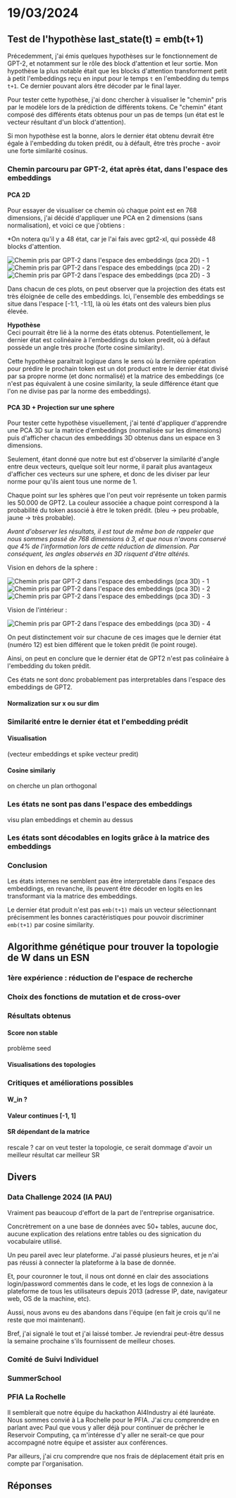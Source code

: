 # 19/03/2024

## Test de l'hypothèse last_state(t) = emb(t+1)

Précedemment, j'ai émis quelques hypothèses sur le fonctionnement de GPT-2, et notamment sur le rôle des block d'attention et leur sortie. Mon hypothèse la plus notable était que les blocks d'attention transforment petit à petit l'embeddings reçu en input pour le temps `t` en l'embedding du temps `t+1`. Ce dernier pouvant alors être décoder par le final layer. 

Pour tester cette hypothèse, j'ai donc chercher à visualiser le "chemin" pris par le modèle lors de la prédiction de différents tokens. Ce "chemin" étant composé des différents états obtenus pour un pas de temps (un état est le vecteur résultant d'un block d'attention). 

Si mon hypothèse est la bonne, alors le dernier état obtenu devrait être égale à l'embedding du token prédit, ou à défault, être très proche - avoir une forte similarité cosinus. 

### Chemin parcouru par GPT-2, état après état, dans l'espace des embeddings

#### PCA 2D

Pour essayer de visualiser ce chemin où chaque point est en 768 dimensions, j'ai décidé d'appliquer une PCA en 2 dimensions (sans normalisation), et voici ce que j'obtiens :

*On notera qu'il y a 48 état, car je l'ai fais avec gpt2-xl, qui possède 48 blocks d'attention.

![Chemin pris par GPT-2 dans l'espace des embeddings (pca 2D) - 1](./picture-2024-03-19/state_path_2d.png)
![Chemin pris par GPT-2 dans l'espace des embeddings (pca 2D) - 2](./picture-2024-03-19/state_path_2d_2.png)
![Chemin pris par GPT-2 dans l'espace des embeddings (pca 2D) - 3](./picture-2024-03-19/state_path_2d_3.png)

Dans chacun de ces plots, on peut observer que la projection des états est très éloignée de celle des embeddings. Ici, l'ensemble des embeddings se situe dans l'espace [-1:1, -1:1], là où les états ont des valeurs bien plus élevée.

**Hypothèse**  
Ceci pourrait être lié à la norme des états obtenus. Potentiellement, le dernier état est colinéaire à l'embeddings du token predit, où à défaut possède un angle très proche (forte cosine similarity).   

Cette hypothèse paraitrait logique dans le sens où la dernière opération pour prédire le prochain token est un dot product entre le dernier état divisé par sa propre norme (et donc normalisé) et la matrice des embeddings (ce n'est pas équivalent à une cosine similarity, la seule différence étant que l'on ne divise pas par la norme des embeddings).

#### PCA 3D + Projection sur une sphere

Pour tester cette hypothèse visuellement, j'ai tenté d'appliquer d'apprendre une PCA 3D sur la matrice d'embeddings (normalisée sur les dimensions) puis d'afficher chacun des embeddings 3D obtenus dans un espace en 3 dimensions. 

Seulement, étant donné que notre but est d'observer la similarité d'angle entre deux vecteurs, quelque soit leur norme, il parait plus avantageux d'afficher ces vecteurs sur une sphere, et donc de les diviser par leur norme pour qu'ils aient tous une norme de 1. 

Chaque point sur les sphères que l'on peut voir représente un token parmis les 50.000 de GPT2. La couleur associée a chaque point correspond à la probabilité du token associé à être le token prédit. (bleu -> peu probable, jaune -> très probable).

*Avant d'observer les résultats, il est tout de même bon de rappeler que nous sommes passé de 768 dimensions à 3, et que nous n'avons conservé que 4% de l'information lors de cette réduction de dimension. Par conséquent, les angles observés en 3D risquent d'être altérés.*

Vision en dehors de la sphere : 

![Chemin pris par GPT-2 dans l'espace des embeddings (pca 3D) - 1](./picture-2024-03-19/sphere-1.png)
![Chemin pris par GPT-2 dans l'espace des embeddings (pca 3D) - 2](./picture-2024-03-19/sphere-2.png)
![Chemin pris par GPT-2 dans l'espace des embeddings (pca 3D) - 3](./picture-2024-03-19/sphere-3.png)

Vision de l'intérieur :

![Chemin pris par GPT-2 dans l'espace des embeddings (pca 3D) - 4](./picture-2024-03-19/inside-sphere.png)

On peut distinctement voir sur chacune de ces images que le dernier état (numéro 12) est bien différent que le token prédit (le point rouge). 

Ainsi, on peut en conclure que le dernier état de GPT2 n'est pas colinéaire à l'embedding du token prédit.

Ces états ne sont donc probablement pas interpretables dans l'espace des embeddings de GPT2.

#### Normalization sur x ou sur dim

### Similarité entre le dernier état et l'embedding prédit

#### Visualisation 

(vecteur embeddings et spike vecteur predit)

#### Cosine similariy

on cherche un plan orthogonal

### Les états ne sont pas dans l'espace des embeddings

visu plan embeddings et chemin au dessus

### Les états sont décodables en logits grâce à la matrice des embeddings

### Conclusion

Les états internes ne semblent pas être interpretable dans l'espace des embeddings, en revanche, ils peuvent être décoder en logits en les transformant via la matrice des embeddings. 

Le dernier état produit n'est pas `emb(t+1)` mais un vecteur sélectionnant précisemment les bonnes caractéristiques pour pouvoir discriminer `emb(t+1)` par cosine similarity.


## Algorithme génétique pour trouver la topologie de W dans un ESN

### 1ère expérience : réduction de l'espace de recherche

### Choix des fonctions de mutation et de cross-over

### Résultats obtenus

#### Score non stable

problème seed

#### Visualisations des topologies

### Critiques et améliorations possibles

#### W_in ?

#### Valeur continues [-1, 1]

#### SR dépendant de la matrice

rescale ? car on veut tester la topologie, ce serait dommage d'avoir un meilleur résultat car meilleur SR

## Divers

### Data Challenge 2024 (IA PAU)

Vraiment pas beaucoup d'effort de la part de l'entreprise organisatrice.  

Concrètrement on a une base de données avec 50+ tables, aucune doc, aucune explication des relations entre tables ou des signication du vocabulaire utilisé.  

Un peu pareil avec leur plateforme. J'ai passé plusieurs heures, et je n'ai pas réussi à connecter la plateforme à la base de donnée.  

Et, pour couronner le tout, il nous ont donné en clair des associations login/password commentés dans le code, et les logs de connexion à la plateforme de tous les utilisateurs depuis 2013 (adresse IP, date, navigateur web, OS de la machine, etc). 

Aussi, nous avons eu des abandons dans l'équipe (en fait je crois qu'il ne reste que moi maintenant). 

Bref, j'ai signalé le tout et j'ai laissé tomber. Je reviendrai peut-être dessus la semaine prochaine s'ils fournissent de meilleur choses. 

### Comité de Suivi Individuel

### SummerSchool

### PFIA La Rochelle

Il semblerait que notre équipe du hackathon AI4Industry ai été lauréate. Nous sommes convié à La Rochelle pour le PFIA. J'ai cru comprendre en parlant avec Paul que vous y aller déjà pour continuer de prêcher le Reservoir Computing, ça m'intéresse d'y aller ne serait-ce que pour accompagné notre équipe et assister aux conférences. 

Par ailleurs, j'ai cru comprendre que nos frais de déplacement était pris en compte par l'organisation.

## Réponses

